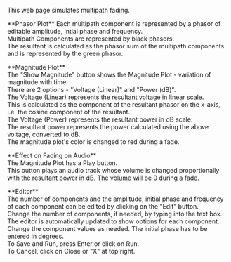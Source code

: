  <p>This web page simulates multipath fading.</p>
                  <p>
                     **Phasor Plot**
                     Each multipath component is represented by a phasor of editable amplitude, intial phase and frequency.</br>
                     Multipath Components are represented by black phasors.</br>
                     The resultant is calculated as the phasor sum of the multipath components and is represented by the green phasor.
                  </p>
                  <p>
                     **Magnitude Plot**</br>
                     The "Show Magnitude" button shows the Magnitude Plot - variation of magnitude with time.</br>
                     There are 2 options - "Voltage (Linear)" and "Power (dB)".</br>
                     The Voltage (Linear) represents the resultant voltage in linear scale. </br> 
                     This is calculated as the component of the resultant phasor on the x-axis, i.e. the cosine component of the resultant.</br>
                     The Voltage (Power) represents the resultant power in dB scale. </br> 
                     The resultant power represents the power calculated using the above voltage, converted to dB.</br>
                     The magnitude plot's color is changed to red during a fade.</br>
                  </p>
                  <p>
                     **Effect on Fading on Audio**</br>
                     The Magnitude Plot has a Play button. </br>
                     This button plays an audio track whose volume is changed proportionally with the resultant power in dB.
                     The volume will be 0 during a fade.</br>
                  </p>
                  <p>
                     **Editor**</br>
                     The number of components and the amplitude, initial phase and frequency of each component can be edited by clicking on the "Edit" button.</br>
                     Change the number of components, if needed, by typing into the text box. The editor is automatically updated to show options for each component.</br>
                     Change the component values as needed. The initial phase has to be entered in degrees.</br>
                     To Save and Run, press Enter or click on Run. </br>
                     To Cancel, click on Close or "X" at top right.</br>
                  </p>
